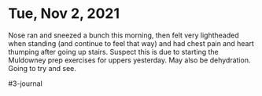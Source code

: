 # Tue, Nov 2, 2021
Nose ran and sneezed a bunch this morning, then felt very lightheaded when standing (and continue to feel that way) and had chest pain and heart thumping after going up stairs. Suspect this is due to starting the Muldowney prep exercises for uppers yesterday. May also be dehydration. Going to try and see. 

#3-journal
